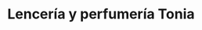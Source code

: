 ---
title: "Lencería y perfumería Tonia"
url: /gata-de-gorgos/lenceria-y-perfumeria-tonia/
shop: ropa
---
